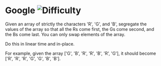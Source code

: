 # Google ![Difficulty](https://img.shields.io/badge/-HARD-red)
	
Given an array of strictly the characters 'R', 'G', and 'B', segregate the values of the array
so that all the Rs come first, the Gs come second, and the Bs come last. You can only
swap elements of the array.
	
Do this in linear time and in-place.
	
For example, given the array ['G', 'B', 'R', 'R', 'B', 'R', 'G'], it should become ['R', 'R', 'R', 'G', 'G', 'B', 'B'].
	
